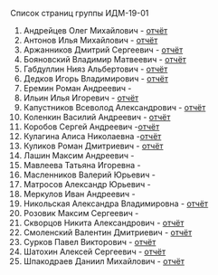 Список страниц группы ИДМ-19-01
1) Андрейцев Олег Михайлович - [отчёт](https://shprechen.github.io)
2) Антонов Илья Михайлович - [отчёт](https://idm-19-01-antonov.github.io)
3) Аржанников Дмитрий Сергеевич - [отчёт](https://arzhannikovdmitry.github.io)
4) Бояновский Владимир Матвеевич - [отчёт](https://vovaboyanovskiy.github.io/Boyanproject.github.io)
5) Габдуллин Нияз Альбертович - [отчёт](https://neloopacity.github.io/web-techno-lab)
6) Дедков Игорь Владимирович - [отчёт](https://elypyki.github.io)
7) Еремин Роман Андреевич - 
8) Ильин Илья Игоревич - [отчёт](https://hitsukey.github.io/#ekz)
9) Капустников Всеволод Александрович - [отчёт](https://sevasite.github.io/kapustnikovidm.github.io)
10) Коленкин Василий Андреевич - [отчёт](https://asdprom.github.io)
11) Коробов Сергей Андреевич -[отчёт](https://servidei0.github.io)
12) Кулагина Алиса Николаевна -[отчёт](https://github.com/AliceKyles/InternetLab)
13) Куликов Роман Дмитриевич - [отчёт](https://sunsetwind.github.io)
14) Лашин Максим Андреевич - 
15) Мавлеева Татьяна Игоревна - 
16) Масленников Валерий Юрьевич -
17) Матросов Александр Юрьевич -
18) Меркулов Иван Андреевич - 
19) Никольская Александра Владимировна - [отчёт](https://thefoxkiller.github.io)
20) Розовик Максим Сергеевич -
21) Скворцов Никита Александрович - [отчёт](https://su6ar.github.io)
22) Смоленский Валентин Дмитриевич - [отчёт](https://smolenskiyvd.github.io)
23) Сурков Павел Викторович - [отчёт](https://wedmolol.github.io)
24) Шатохин Алексей Сергеевич - [отчёт](https://alekseyshatohin.github.io)
25) Шпакодраев Даниил Михайлович - [отчёт](https://letfdsada.github.io)
